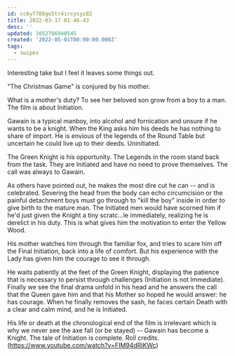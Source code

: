 ```yaml
---
id: cc6yf788go5tr4ircysyz82
title: 2022-03-17 01-46-43
desc: ''
updated: 1652786940545
created: '2022-05-01T00:00:00.000Z'
tags:
  - swipes
---
```


Interesting take but I feel it leaves some things out.

"The Christmas Game" is conjured by his mother.

What is a mother's duty? To see her beloved son grow from a boy to a man. The film is about Initiation. 

Gawain is a typical manboy, into alcohol and fornication and unsure if he wants to be a knight. When the King asks him his deeds he has nothing to share of import. He is envious of the legends of the Round Table but uncertain he could live up to their deeds. Uninitiated. 

The Green Knight is his opportunity. The Legends in the room stand back from the task. They are Initiated and have no need to prove themselves. The call was always to Gawain. 

As others have pointed out, he makes the most dire cut he can -- and is celebrated. Severing the head from the body can echo circumcision or the painful detachment boys must go through to "kill the boy" inside in order to give birth to the mature man. The Initiated men would have scorned him if he'd just given the Knight a tiny scratc...le immediately, realizing he is derelict in his duty. This is what gives him the motivation to enter the Yellow Wood. 

His mother watches him through the familiar fox, and tries to scare him off the Final Initiation, back into a life of comfort. But his experience with the Lady has given him the courage to see it through. 

He waits patiently at the feet of the Green Knight, displaying the patience that is necessary to persist through challenges (Initiation is not Immediate). Finally we see the final drama unfold in his head and he answers the call that the Queen gave him and that his Mother so hoped he would answer: he has courage. When he finally removes the sash, he faces certain Death with a clear and calm mind, and he is Initiated.

His life or death at the chronological end of the film is irrelevant which is why we never see the axe fall (or be stayed) -- Gawain has become a Knight. The tale of Initiation is complete. Roll credits.(https://www.youtube.com/watch?v=FIM94dRlKWc)
